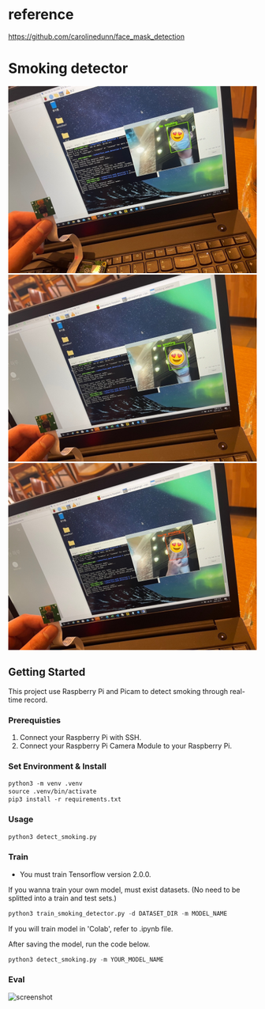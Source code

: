 # reference

https://github.com/carolinedunn/face_mask_detection


# Smoking detector

![No smoking with mask](./images/no_smoking_with_mask.jpeg)
![No smoking without mask](./images/no_smoking_without_mask.jpeg)
![Smoking](./images/smoking.jpeg)

## Getting Started

This project use Raspberry Pi and Picam to detect smoking through real-time record.

### Prerequisties

1. Connect your Raspberry Pi with SSH.
2. Connect your Raspberry Pi Camera Module to your Raspberry Pi.

### Set Environment & Install

```shell
python3 -m venv .venv
source .venv/bin/activate
pip3 install -r requirements.txt
```

### Usage

```py
python3 detect_smoking.py
```

### Train

* You must train Tensorflow version 2.0.0.

If you wanna train your own model, must exist datasets. (No need to be splitted into a train and test sets.)

```py
python3 train_smoking_detector.py -d DATASET_DIR -m MODEL_NAME
```

If you will train model in 'Colab', refer to .ipynb file.

After saving the model, run the code below.
```py
python3 detect_smoking.py -m YOUR_MODEL_NAME
```

### Eval

![screenshot](training.png)